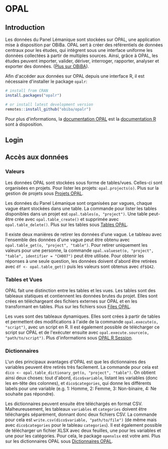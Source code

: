 # OPAL

## Introduction

Les données du Panel Lémanique sont stockées sur OPAL, une application mise à disposition par OBiBa. OPAL sert à créer des référentiels de données centraux pour les études, qui intègrent sous une interface uniforme les données collectées à partir de multiples sources. Ainsi, grâce à OPAL, les études peuvent importer, valider, dériver, interroger, rapporter, analyser et exporter des données. ([Plus sur OBiBA](https://www.obiba.org/)).

Afin d'accéder aux données sur OPAL depuis une interface R, il est nécessaire d'installer le package `opalr`:

```r
# install from CRAN
install.packages("opalr")

# or install latest development version
remotes::install_github("obiba/opalr")
```

Pour plus d'informations, la [documentation OPAL](https://www.obiba.org/opalr/) est la [documentation R](https://www.r-project.org/) sont à disposition.

## Login

## Accès aux données

### Valeurs

Les données OPAL sont stockées sous forme de tables/vues. Celles-ci sont organisées en projets. Pour lister les projets: `opal.projects(o)`. Plus sur la gestion de projets sous [Projets OPAL](https://www.obiba.org/opalr/articles/opal-projects.html).

Les données du Panel Lémanique sont organisées par vagues, chaque vague étant stockées dans une table. La commande pour lister les tables disponibles dans un projet est `opal.tables(o, "project")`. Une table peut-être crée avec `opal.table_create()` et supprimée avec `opal.table_delete()`. Plus sur les tables sous [Tables OPAL](https://www.obiba.org/opalr/articles/opal-projects.html).

Il existe deux manières de retirer les données d'une vague. Le tableau avec l'ensemble des données d'une vague peut être obtenu avec `opal.table_get(o, "project", "table")`. Pour retirer uniquement les valeurs pour une personne, la commande `opal.valueset(o, "project", "table", identifier = "CH007")` peut être utilisée. Pour obtenir les réponses à une seule question, les données doivent d'abord être retirées avec `df <- opal.table_get()` puis les valeurs sont obtenus avec `df$Q42`.

### Tables et Vues

OPAL fait une distinction entre les tables et les vues. Les tables sont des tableaux statiques et contiennent les données brutes du projet. Elles sont crées en téléchargeant des fichiers externes sur OPAL et en les transformant en tables. Plus sur les fichiers sous [Files OPAL](https://www.obiba.org/opalr/articles/opal-files.html).

Les vues sont des tableaux dynamiques. Elles sont crées à partir de tables et permettent des modifications à l'aide de la commande `opal.execute(o, "script")`, avec un script en R. Il est également possible de télécharger ce script sur OPAL et de l'exécuter ensuite avec `opal.execute.source(o, "path/to/script")`. Plus d'informations sous [OPAL R Session](https://www.obiba.org/opalr/articles/opal-rsession.html).

### Dictionnaires

L'un des principaux avantages d'OPAL est que les dictionnaires des variables peuvent être retirés très facilement. La commande pour cela est `dico <- opal.table_dictionary_get(o, "project", "table")`. On obtient ainsi deux choses: tout d'abord, `dico$variable`, listant les variables (donc les en-tête des colonnes), et `dico$categories`, qui donne les différents labels pour une variable (e.g. 1: Homme, 2: Femme, 3: Non-binaire, 4: Ne souhaite pas répondre).

Les dictionnaires peuvent ensuite être téléchargés en format CSV. Malheureusement, les tableaux `variables` et `categories` doivent être téléchargés séparément, donnant donc deux fichiers CSV. La commande pour cela est `write.csv(dico$variable, "path/to/file")` (de même mais avec `dico$categories` pour le tableau `categories`). Il est également possible de télécharger un fichier XLSX avec deux feuilles, une pour les variables et une pour les catégories. Pour cela, le package `openxlsx` est votre ami. Plus sur les dictionnaires OPAL sous [Dictionnaires OPAL](https://www.obiba.org/opalr/articles/opal-projects.html).
